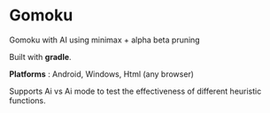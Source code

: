 # Gomoku
Gomoku with AI using minimax + alpha beta pruning

Built with **gradle**.

**Platforms** : Android, Windows, Html (any browser)

Supports Ai vs Ai mode to test the effectiveness of different heuristic functions.
